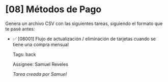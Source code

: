 # [08] Métodos de Pago

Genera un archivo CSV con las siguientes tareas, siguiendo el formato que te pasé antes:

- ✅ [08001] Flujo de actualización / eliminación de tarjetas cuando se tiene una compra mensual

  Tags: back

  Assignee: Samuel Reveles

  _Tarea creada por Samuel_
